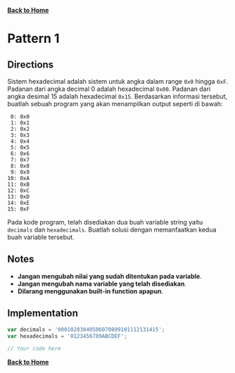 [**Back to Home**](./../README.md)

# Pattern 1

## Directions

Sistem hexadecimal adalah sistem untuk angka dalam range `0x0` hingga `0xF`. Padanan dari angka decimal 0 adalah hexadecimal `0x00`. Padanan dari angka desimal 15 adalah hexadecimal `0x15`. Berdasarkan informasi tersebut, buatlah sebuah program yang akan menampilkan output seperti di bawah:

```
 0: 0x0
 1: 0x1
 2: 0x2
 3: 0x3
 4: 0x4
 5: 0x5
 6: 0x6
 7: 0x7
 8: 0x8
 9: 0x9
10: 0xA
11: 0xB
12: 0xC
13: 0xD
14: 0xE
15: 0xF
```

Pada kode program, telah disediakan dua buah variable string yaitu `decimals` dan `hexadecimals`. Buatlah solusi dengan memanfaatkan kedua buah variable tersebut.

## Notes

- **Jangan mengubah nilai yang sudah ditentukan pada variable**.
- **Jangan mengubah nama variable yang telah disediakan**.
- **Dilarang menggunakan built-in function apapun**.

## Implementation

```javascript
var decimals = '00010203040506070809101112131415';
var hexadecimals = '0123456789ABCDEF';

// Your code here
```

[**Back to Home**](./../README.md)
